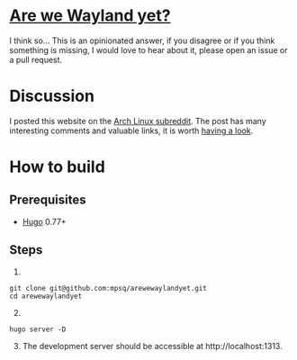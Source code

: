 # [Are we Wayland yet?](https://arewewaylandyet.com)

I think so... This is an opinionated answer, if you disagree or if you think
something is missing, I would love to hear about it, please open an issue or a
pull request.

# Discussion

I posted this website on the
[Arch Linux subreddit](https://www.reddit.com/r/archlinux/). The post has many
interesting comments and valuable links, it is worth
[having a look](https://www.reddit.com/r/archlinux/comments/jm8743/are_we_wayland_yet/).

# How to build

## Prerequisites

- [Hugo](https://github.com/gohugoio/hugo) 0.77+

## Steps

1.

```shell
git clone git@github.com:mpsq/arewewaylandyet.git
cd arewewaylandyet
```

2.

```shell
hugo server -D
```

3. The development server should be accessible at http://localhost:1313.
